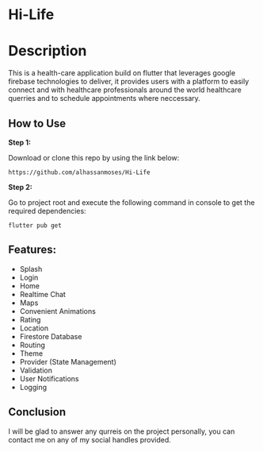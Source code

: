 # Hi-Life

# Description

This is a health-care application build on flutter that leverages google firebase technologies to deliver, it provides users with a platform to easily connect and with healthcare professionals around the world healthcare querries and to schedule appointments where neccessary.

## How to Use 

**Step 1:**

Download or clone this repo by using the link below:

```
https://github.com/alhassanmoses/Hi-Life
```

**Step 2:**

Go to project root and execute the following command in console to get the required dependencies: 

```
flutter pub get 
```

## Features:

* Splash
* Login
* Home
* Realtime Chat
* Maps 
* Convenient Animations
* Rating
* Location
* Firestore Database
* Routing
* Theme
* Provider (State Management)
* Validation
* User Notifications
* Logging

## Conclusion

I will be glad to answer any qurreis on the project personally, you can contact me on any of my social handles provided.



